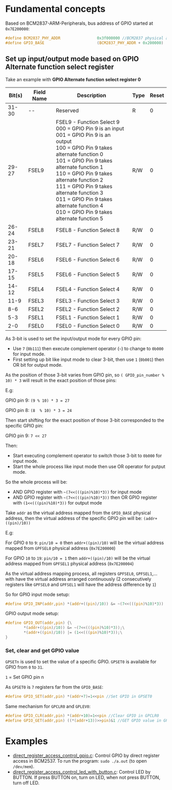 # Fundamental concepts

Based on BCM2837-ARM-Peripherals, bus address of GPIO started at ``0x7E200000``:

```c
#define BCM2837_PHY_ADDR                0x3f000000 //BCM2837 physical address start
#define GPIO_BASE                       (BCM2837_PHY_ADDR + 0x200000)
```

## Set up input/output mode based on GPIO Alternate function select register

Take an example with **GPIO Alternate function select register 0**

| Bit(s) | Field Name|Description|Type|Reset|
| ------- |------|------|------|------|
|31-30 |--|Reserved|R|0|	
|29-27|FSEL9| FSEL9 - Function Select 9 <br> 000 = GPIO Pin 9 is an input <br> 001 = GPIO Pin 9 is an output <br> 100 = GPIO Pin 9 takes alternate function 0 <br> 101 = GPIO Pin 9 takes alternate function 1 <br> 110 = GPIO Pin 9 takes alternate function 2 <br> 111 = GPIO Pin 9 takes alternate function 3 <br> 011 = GPIO Pin 9 takes alternate function 4 <br> 010 = GPIO Pin 9 takes alternate function 5|R/W|0|
|26-24|FSEL8|FSEL8 - Function Select 8|R/W|0|
|23-21|FSEL7|FSEL7 - Function Select 7|R/W|0|
|20-18|FSEL6|FSEL6 - Function Select 6|R/W|0|
|17-15|FSEL5|FSEL6 - Function Select 5|R/W|0|
|14-12|FSEL4|FSEL4 - Function Select 4|R/W|0|
|11-9|FSEL3|FSEL3 - Function Select 3|R/W|0|
|8-6|FSEL2|FSEL2 - Function Select 2|R/W|0|
|5-3|FSEL1|FSEL1 - Function Select 1|R/W|0|
|2-0|FSEL0|FSEL0 - Function Select 0|R/W|0|

As 3-bit is used to set the input/output mode for every GPIO pin:

* Use ``7``  (``0b111``) then execute complement operator (``~``) to change to ``0b000`` for input mode.
* First setting up bit like input mode to clear 3-bit, then use ``1`` (``0b001``) then OR bit for output mode.

As the position of those 3-bit varies from GPIO pin, so ``( GPIO_pin_number % 10) * 3`` will result in the exact position of those pins:

E.g:

GPIO pin 9: ``(9 % 10) * 3 = 27``

GPIO pin 8: ``(8  % 10) * 3 = 24``

Then start shifting for the exact position of those 3-bit corresponded to the specific GPIO pin:

GPIO pin 9: ``7 << 27``

Then:

* Start executing complement operator to switch those 3-bit to ``0b000`` for input mode.
* Start the whole process like input mode then use OR operator for putput mode.

So the whole process will be: 

* AND GPIO register with ``~(7<<(((pin)%10)*3))`` for input mode
* AND GPIO register with ``~(7<<(((pin)%10)*3))`` then OR GPIO register with ``(1<<(((pin)%10)*3))`` for output mode

Take ``addr`` as the virtual address mapped from the ``GPIO_BASE`` physical address, then the virtual address of the specific GPIO pin will be: ``(addr+((pin)/10))``

E.g: 

For GPIO ``0`` to ``9``: ``pin/10 = 0`` then ``addr+((pin)/10)`` will be the virtual address mapped from ``GPFSEL0`` physical address (``0x7E200000``)

For GPIO ``10`` to ``19``: ``pin/10 = 1`` then ``addr+((pin)/10)`` will be the virtual address mapped from ``GPFSEL1`` physical address (``0x7E200004``)

As the virtual address mapping process, all registers ``GPFSEL0``, ``GPFSEL1``,...  with have the virtual address arranged continuously (2 consecutively registers like ``GPFSEL0`` and ``GPFSEL1`` will have the address difference by ``1``)

So for GPIO input mode setup:

```c
#define GPIO_INP(addr,pin) *(addr+((pin)/10)) &= ~(7<<(((pin)%10)*3))
```

GPIO output mode setup:

```c
#define GPIO_OUT(addr,pin) {\
        *(addr+((pin)/10)) &= ~(7<<(((pin)%10)*3));\
        *(addr+((pin)/10)) |= (1<<(((pin)%10)*3));\
}
```

### Set, clear and get GPIO value

``GPSETn`` is used to set the value of a specific GPIO. ``GPSET0`` is available for GPIO from ``0`` to ``31``.

``1`` = Set GPIO pin n

As ``GPSET0`` is ``7`` registers far from the ``GPIO_BASE``:

```c
#define GPIO_SET(addr,pin) *(addr+7)=1<<pin //Set GPIO in GPSET0
```

Same mechanism for ``GPCLR0`` and ``GPLEV0``:

```c
#define GPIO_CLR(addr,pin) *(addr+10)=1<<pin //Clear GPIO in GPCLR0
#define GPIO_GET(addr,pin) ((*(addr+13))>>pin)&1 //GET GPIO value in GPLEV0
```

# Examples

* [direct_register_access_control_gpio.c](direct_register_access_control_gpio.c): Control GPIO by direct register access in BCM2537. To run the program: ``sudo ./a.out`` (to open ``/dev/mem``).
* [direct_register_access_control_led_with_button.c](direct_register_access_control_led_with_button.c): Control LED by BUTTON. If press BUTTON on, turn on LED, when not press BUTTON, turn off LED.
